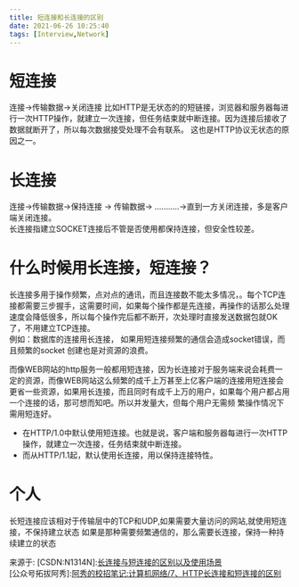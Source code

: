 ```yaml
---
title: 短连接和长连接的区别
date: 2021-06-26 10:25:40
tags: [Interview,Network]
---
```


# 短连接

连接->传输数据->关闭连接
比如HTTP是无状态的的短链接，浏览器和服务器每进行一次HTTP操作，就建立一次连接，但任务结束就中断连接。因为连接后接收了数据就断开了，所以每次数据接受处理不会有联系。 这也是HTTP协议无状态的原因之一。

# 长连接

连接->传输数据->保持连接 -> 传输数据-> ...........->直到一方关闭连接，多是客户端关闭连接。  
长连接指建立SOCKET连接后不管是否使用都保持连接，但安全性较差。

# 什么时候用长连接，短连接？

长连接多用于操作频繁，点对点的通讯，而且连接数不能太多情况，。每个TCP连接都需要三步握手，这需要时间，如果每个操作都是先连接，再操作的话那么处理速度会降低很多，所以每个操作完后都不断开，次处理时直接发送数据包就OK了，不用建立TCP连接。  
例如：数据库的连接用长连接， 如果用短连接频繁的通信会造成socket错误，而且频繁的socket 创建也是对资源的浪费。

而像WEB网站的http服务一般都用短连接，因为长连接对于服务端来说会耗费一定的资源，而像WEB网站这么频繁的成千上万甚至上亿客户端的连接用短连接会更省一些资源，如果用长连接，而且同时有成千上万的用户，如果每个用户都占用一个连接的话，那可想而知吧。所以并发量大，但每个用户无需频
繁操作情况下需用短连好。



- 在HTTP/1.0中默认使用短连接。也就是说，客户端和服务器每进行一次HTTP操作，就建立一次连接，任务结束就中断连接。
- 而从HTTP/1.1起，默认使用长连接，用以保持连接特性。

# 个人
长短连接应该相对于传输层中的TCP和UDP,如果需要大量访问的网站,就使用短连接，不保持建立状态
如果是那种需要频繁通信的，那么需要长连接，保持一种持续建立的状态

来源于:
[CSDN:N1314N]:[长连接与短连接的区别以及使用场景](https://blog.csdn.net/n1314n/article/details/90743858)  
[公众号拓拔阿秀]:[阿秀的校招笔记:计算机网络/7、HTTP长连接和短连接的区别](https://blog.csdn.net/n1314n/article/details/90743858)
